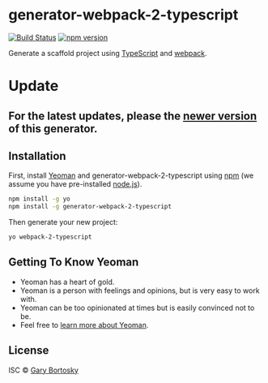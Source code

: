 # generator-webpack-2-typescript 

[![Build Status](https://secure.travis-ci.org/GaryB432/generator-webpack-2-typescript.png?branch=master)](https://travis-ci.org/GaryB432/generator-webpack-2-typescript)
[![npm version](https://badge.fury.io/js/generator-webpack-2-typescript.svg)](http://badge.fury.io/js/generator-webpack-2-typescript)

Generate a scaffold project using [TypeScript](https://www.typescriptlang.org/) and [webpack](https://webpack.github.io/).

# Update

## For the latest updates, please the [newer version](https://github.com/GaryB432/generator-webpack-ts/) of this generator.

## Installation

First, install [Yeoman](http://yeoman.io) and generator-webpack-2-typescript using [npm](https://www.npmjs.com/) (we assume you have pre-installed [node.js](https://nodejs.org/)).

```bash
npm install -g yo
npm install -g generator-webpack-2-typescript
```

Then generate your new project:

```bash
yo webpack-2-typescript
```

## Getting To Know Yeoman

 * Yeoman has a heart of gold.
 * Yeoman is a person with feelings and opinions, but is very easy to work with.
 * Yeoman can be too opinionated at times but is easily convinced not to be.
 * Feel free to [learn more about Yeoman](http://yeoman.io/).

## License

ISC © [Gary Bortosky]()
